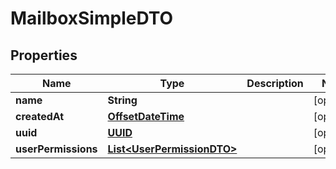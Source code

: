 # MailboxSimpleDTO

## Properties
Name | Type | Description | Notes
------------ | ------------- | ------------- | -------------
**name** | **String** |  |  [optional]
**createdAt** | [**OffsetDateTime**](OffsetDateTime.md) |  |  [optional]
**uuid** | [**UUID**](UUID.md) |  |  [optional]
**userPermissions** | [**List&lt;UserPermissionDTO&gt;**](UserPermissionDTO.md) |  |  [optional]
